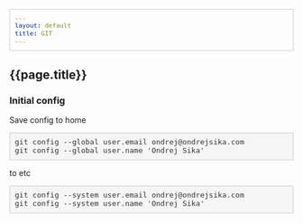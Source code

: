 ```yaml
---
layout: default
title: GIT
---
```


<style>
pre {
  display: block;
  padding: 8.5px;
  margin: 0 0 9px;
  font-size: 13px;
  word-break: break-all;
  word-wrap: break-word;
  color: #333333;
  background-color: whitesmoke;
  border: 1px solid #cccccc;
}
</style>

## {{page.title}}

### Initial config

Save config to home

<pre>git config --global user.email ondrej@ondrejsika.com
git config --global user.name 'Ondrej Sika'</pre>

to etc

<pre>git config --system user.email ondrej@ondrejsika.com
git config --system user.name 'Ondrej Sika'</pre>


